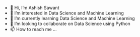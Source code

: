 - 👋 Hi, I’m Ashish Sawant 
- 👀 I’m interested in Data Science and Machine Learning  
- 🌱 I’m currently learning Data Science and Machine Learning  
- 💞️ I’m looking to collaborate on Data Science using Python 
- 📫 How to reach me ...

<!---
sawantashish1986/sawantashish1986 is a ✨ special ✨ repository because its `README.md` (this file) appears on your GitHub profile.
You can click the Preview link to take a look at your changes.
--->
